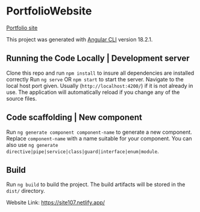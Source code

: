 # PortfolioWebsite
[Portfolio site](https://site107.netlify.app/home)

This project was generated with [Angular CLI](https://github.com/angular/angular-cli) version 18.2.1.

## Running the Code Locally | Development server

Clone this repo and run `npm install` to insure all dependencies are installed correctly
Run `ng serve` OR `npm start` to start the server. Navigate to the local host port given. Usually (`http://localhost:4200/`) if it is not already in use. The application will automatically reload if you change any of the source files.

## Code scaffolding | New component

Run `ng generate component component-name` to generate a new component. Replace `component-name` with a name suitable for your component. You can also use `ng generate directive|pipe|service|class|guard|interface|enum|module`.

## Build

Run `ng build` to build the project. The build artifacts will be stored in the `dist/` directory.

Website Link: https://site107.netlify.app/
